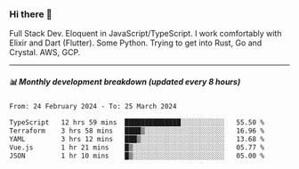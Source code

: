 ### Hi there 👋

Full Stack Dev. Eloquent in JavaScript/TypeScript. I work comfortably with Elixir and Dart (Flutter). Some Python. Trying to get into Rust, Go and Crystal. AWS, GCP.

***

##### 📊 Monthly development breakdown (updated every 8 hours)

<!--START_SECTION:waka-->

```txt
From: 24 February 2024 - To: 25 March 2024

TypeScript   12 hrs 59 mins  ██████████████░░░░░░░░░░░   55.50 %
Terraform    3 hrs 58 mins   ████▒░░░░░░░░░░░░░░░░░░░░   16.96 %
YAML         3 hrs 12 mins   ███▒░░░░░░░░░░░░░░░░░░░░░   13.68 %
Vue.js       1 hr 21 mins    █▒░░░░░░░░░░░░░░░░░░░░░░░   05.77 %
JSON         1 hr 10 mins    █▒░░░░░░░░░░░░░░░░░░░░░░░   05.00 %
```

<!--END_SECTION:waka-->

